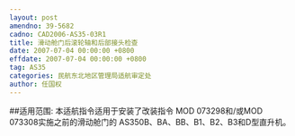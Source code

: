 ```yaml
---
layout: post
amendno: 39-5682
cadno: CAD2006-AS35-03R1
title: 滑动舱门后滚轮轴和后部接头检查
date: 2007-07-04 00:00:00 +0800
effdate: 2007-07-04 00:00:00 +0800
tag: AS35
categories: 民航东北地区管理局适航审定处
author: 任国权
---
```


##适用范围:
本适航指令适用于安装了改装指令 MOD 073298和/或MOD 073308实施之前的滑动舱门的 AS350B、BA、BB、B1、B2、B3和D型直升机。

